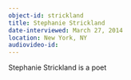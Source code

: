 ```yaml
---
object-id: strickland 
title: Stephanie Strickland 
date-interviewed: March 27, 2014
location: New York, NY 
audiovideo-id: 
---
```


Stephanie Strickland is a poet 
